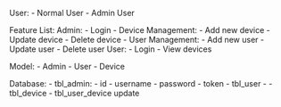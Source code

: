 User:
    - Normal User
    - Admin User

Feature List:
    Admin:
        - Login
        - Device Management:
            - Add new device
            - Update device
            - Delete device
        - User Management:
            - Add new user
            - Update user
            - Delete user
    User:
        - Login
        - View devices

Model:
    - Admin
    - User
    - Device

Database:
    - tbl_admin:
        - id
        - username
        - password
        - token
    - tbl_user
        -
    - tbl_device
    - tbl_user_device
update